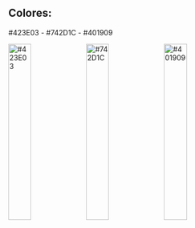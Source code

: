 ## Colores:

#423E03 - #742D1C - #401909

<img src="public/design/colors/423e03.png" width="30%" height="auto" alt="#423E03" display="inline"> <img src="public/design/colors/742d1c.png" width="30%" height="auto" alt="#742D1C" display="inline"> <img src="public/design/colors/401909.png" width="30%" height="auto" alt="#401909" display="inline">
